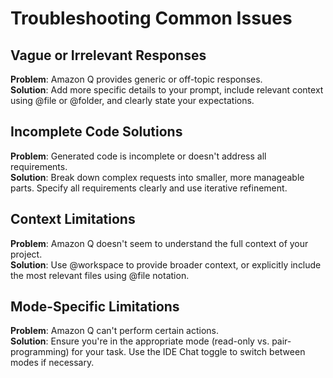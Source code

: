 # Troubleshooting Common Issues

## Vague or Irrelevant Responses

**Problem**: Amazon Q provides generic or off-topic responses.  
**Solution**: Add more specific details to your prompt, include relevant context using @file or @folder, and clearly state your expectations.

## Incomplete Code Solutions

**Problem**: Generated code is incomplete or doesn't address all requirements.  
**Solution**: Break down complex requests into smaller, more manageable parts. Specify all requirements clearly and use iterative refinement.

## Context Limitations

**Problem**: Amazon Q doesn't seem to understand the full context of your project.  
**Solution**: Use @workspace to provide broader context, or explicitly include the most relevant files using @file notation.

## Mode-Specific Limitations

**Problem**: Amazon Q can't perform certain actions.  
**Solution**: Ensure you're in the appropriate mode (read-only vs. pair-programming) for your task. Use the IDE Chat toggle to switch between modes if necessary.
